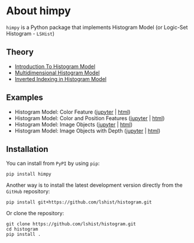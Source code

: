 

# About himpy

`himpy` is a Python package that implements Histogram Model (or Logic-Set Histogram - `LSHist`)

## Theory

- [Introduction To Histogram Model](https://htmlpreview.github.io/?https://github.com/LSHist/histogram/blob/master/docs/hm_basics.html)
- [Multidimensional Histogram Model](https://htmlpreview.github.io/?https://github.com/LSHist/histogram/blob/master/docs/hm_multidim.html)
- [Inverted Indexing in Histogram Model](https://htmlpreview.github.io/?https://github.com/LSHist/histogram/blob/master/docs/hm_indexing.html)

## Examples
- Histogram Model: Color Feature ([jupyter](https://nbviewer.jupyter.org/github/LSHist/histogram/blob/master/examples/features/image_color.ipynb) | [html](https://nbviewer.jupyter.org/github/LSHist/histogram/blob/master/examples/html/image_color.html))
- Histogram Model: Color and Position Features ([jupyter](https://nbviewer.jupyter.org/github/LSHist/histogram/blob/master/examples/image_color_position.ipynb) | [html](https://nbviewer.jupyter.org/github/LSHist/histogram/blob/master/examples/html/image_color_position.html))
- Histogram Model: Image Objects ([jupyter](https://nbviewer.jupyter.org/github/LSHist/histogram/blob/master/examples/image_object.ipynb) | [html](https://nbviewer.jupyter.org/github/LSHist/histogram/blob/master/examples/html/image_object.html))
- Histogram Model: Image Objects with Depth ([jupyter](https://nbviewer.jupyter.org/github/LSHist/histogram/blob/master/examples/image_object_depth.ipynb) | [html](https://nbviewer.jupyter.org/github/LSHist/histogram/blob/master/examples/html/image_object_depth.html))

## Installation

You can install from `PyPI` by using `pip`:

```
pip install himpy
```

Another way is to install the latest development version directly from the `GitHub` repository:

```
pip install git+https://github.com/lshist/histogram.git
```

Or clone the repository:

```
git clone https://github.com/lshist/histogram.git
cd histogram
pip install .
```